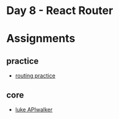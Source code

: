 # Day 8 - React Router


# Assignments

## practice
- [routing practice](../assignments/practice/routingPractice/README.md)

## core

- [luke APIwalker](../assignments/core/lukeApiwalker/README.md)
